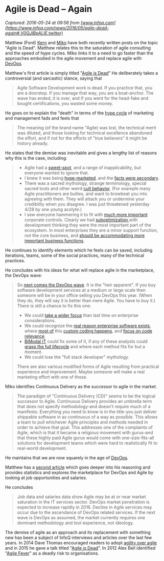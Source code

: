 # Agile is Dead – Again

_Captured: 2016-05-24 at 09:56 from [www.infoq.com](https://www.infoq.com/news/2016/05/agile-dead-again#.V0QJlBpALIE.twitter)_

Matthew (Ford) [Kern](https://www.linkedin.com/in/enterprisearchitectsystemseng) and [Miko](http://gradle.org/author/miko/) have both recently written posts on the topic "Agile is Dead". Matthew relates this to the saturation of agile consulting and the speed of hype cycles. Miko links it to a need to go faster than the approaches embodied in the agile movement and replace agile with [DevOps](https://www.infoq.com/devops/).

Matthew's first article is simply titled "[Agile is Dead](https://www.linkedin.com/pulse/agile-dead-matthew-kern)" He deliberately takes a controversial (and sarcastic) stance, saying that

> Agile Software Development work is dead. If you practice that, you are a doorstop. If you manage that way, you are a boat-anchor. The wave has ended, it is over, and if you went for the head-fake and bought certifications, you wasted some money.

He goes on to explain the "death" in terms of the [hype cycle](https://en.wikipedia.org/wiki/Hype_cycle) of marketing and management fads and feels that

> The meaning (of the brand name "Agile) was lost, the technical merit was diluted, and those looking for technical excellence abandoned the effort, and if not for the efforts of "true believers" it might be history already.

He states that the demise was inevitable and gives a lengthy list of reasons why this is the case, including:

>   * Agile had a [sweet-spot](https://www.linkedin.com/pulse/20140704132728-86002769-agile-limits?trk=mp-reader-card), and a range of inapplicability, but everyone wanted to ignore that.
>   * I knew it was being [hype-marketed](https://www.linkedin.com/pulse/agile-hype-cycle-matthew-kern-msea-cea-pmp-itil-cissp-issap?trk=mp-reader-card), and the [facts were secondary](https://www.linkedin.com/pulse/interpreting-agile-manifesto-kern-msea-cea-pmp-itil-cissp-issap?trk=mp-reader-card).
>   * There was a sacred mythology, strange terminology, special sacred tools and other weird [cult behavior](http://www.csj.org/infoserv_cult101/checklis.htm). (For example many Agile practitioners are bullies, and want to browbeat you into agreeing with them. They will attack you or undermine your credibility when you disagree. I was just threatened yesterday 4/28 by one young acolyte.)
>   * I saw everyone hammering it to fit with [much more important ](https://www.linkedin.com/pulse/aino-agile-name-only-matthew-kern-msea-cea-pmp-itil-cissp-issap?trk=mp-reader-card)corporate controls. Clearly we had [suboptimization ](https://www.linkedin.com/pulse/20140826222008-86002769-what-is-suboptimization?trk=mp-reader-card)with development thinking they were the most important part of the ecosystem. In most enterprises they are a minor support function, not the core business, and [should be accommodating more important business functions](https://www.linkedin.com/pulse/who-munged-agility-matthew-kern?trk=pulse_spock-articles).

He continues to identify elements which he feels can be saved, including iterations, teams, some of the social practices, many of the technical practices.

He concludes with his ideas for what will replace agile in the marketplace, the DevOps wave:

> So [next comes the DevOps wave](https://www.youtube.com/watch?v=0rdF7o08KXw). It is the "heir apparent". If you buy software development services at a medium or large scale then someone will be in your office selling you DevOps this year. (When they do, they will say it is better than mere Agile. You have to buy it.) There is still a chance to fix this one:
> 
>   * We could [take a wider focus](https://www.linkedin.com/pulse/20141101092654-86002769-devops-or-devops?trk=mp-reader-card) than last time on enterprise considerations.
>   * We could recognize the [real reason enterprise software exists](https://www.linkedin.com/pulse/20140803161040-86002769-the-value-of-enterprise-software?trk=mp-reader-card), where [most of](https://www.linkedin.com/pulse/enterprise-software-matthew-kern-msem-bsee-cea-cissp-issap-itil-pmp?trk=mp-reader-card) this [custom coding happens](https://www.linkedin.com/pulse/enterprise-data-environment-kern-msea-bsee-cea-cissp-issap-pmp-itil?trk=mp-reader-card), and [focus on code relevance](https://www.linkedin.com/pulse/code-relevance-matthew-kern-msea-cea-pmp-itil-cissp-issap?trk=mp-reader-card). 
>   * [BiModal IT](https://www.linkedin.com/pulse/20141111154421-86002769-bi-modal-it-combined-ops?trk=mp-reader-card) could fix some of it, if any of these analysts could [grasp the full lifecycle](https://www.linkedin.com/pulse/bimodal-matthew-kern?trk=mp-reader-card) and where each method fits for but a moment.
>   * We could lose the "full stack developer" mythology.
> 
> There are also various modified forms of Agile resulting from practical experience and improvement. Maybe someone will make a real marketing effort with one of those.

Miko identifies Continuous Delivery as the successor to agile in the market.

> The paradigm of "Continuous Delivery (CD)" seems to be the logical successor to Agile. Continuous Delivery provides an umbrella term that does not specify methodology-and doesn't require much of a manifesto. Everything you need to know is in the title-you just deliver shippable software in as continuous of a way as possible. This allows a team to pull whichever Agile principles and methods needed in order to achieve that goal. This addresses one of the complaints of Agile, which is that it became a religious movement with gurus-and that these highly paid Agile gurus would come with one-size-fits-all solutions for development teams which were hard to realistically fit to real-world development.

He maintains that we are now squarely in the age of [DevOps](https://www.infoq.com/devops/).

Matthew has a [second article](https://www.linkedin.com/pulse/agile-dead-2-matthew-kern) which goes deeper into his reasoning and provides statistics and explores the marketplace for DevOps and Agile by looking at job opportunities and salaries.

He concludes

> Job data and salaries data show Agile may be at or near market saturation in the IT services sector. DevOps market penetration is expected to increase rapidly in 2016. Decline in Agile services may occur due to the ascendance of DevOps related services. If the next wave is DevOps as assumed, the market currently requires one dominant methodology and tool experience, not ideology.

The demise of agile as an approach and its replacement with something new has been a subject of InfoQ interviews and articles over the last few years. In 2014 Dave Thomas encouraged readers to adopt [agility over agile](https://www.infoq.com/news/2014/10/pragmatic-dave-agility) and in 2015 he gave a talk titled "[Agile is Dead](https://www.infoq.com/articles/increasing-agility-dave-thomas)". In 2012 Alex Bell identified "[Agile Fever](https://www.infoq.com/articles/death-by-agile-fever)" as a deadly risk to organisations.
